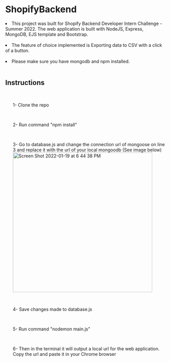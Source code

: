 # ShopifyBackend
<li>This project was built for Shopify Backend Developer Intern Challenge - Summer 2022. 
The web application is built with NodeJS, Express, MongoDB, EJS template and Bootstrap.</li>
<br/>
<li>The feature of choice implemented is Exporting data to CSV with a click of a button.</li>
<br/>
<li>Please make sure you have mongodb and npm installed.</li>
<br/>
<h2>Instructions</h2>
<br/>
<ol>1- Clone the repo</ol>
<br/>
<ol>2- Run command "npm install"</ol>
<br/>
<ol>3- Go to database.js and change the connection url of mongoose on line 3 and replace it with the url of your local mongoodb (See image below)
<br/>
<img width="439" alt="Screen Shot 2022-01-19 at 6 44 38 PM" src="https://user-images.githubusercontent.com/25629702/150236276-e65e9f8c-7791-44a8-82a7-98bef6f44e0e.png"></ol>
<br/>
<ol>4- Save changes made to database.js</ol>
<br/>
<ol>5- Run command "nodemon main.js"</ol>
<br/>
<ol>6- Then in the terminal it will output a local url for the web application. Copy the url and paste it in your Chrome browser</ol>

